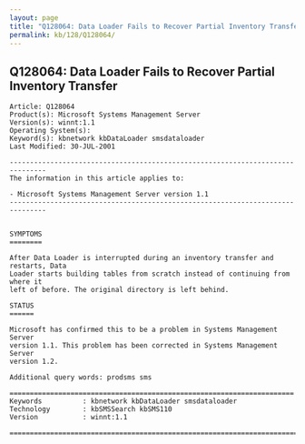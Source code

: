```yaml
---
layout: page
title: "Q128064: Data Loader Fails to Recover Partial Inventory Transfer"
permalink: kb/128/Q128064/
---
```


## Q128064: Data Loader Fails to Recover Partial Inventory Transfer

	Article: Q128064
	Product(s): Microsoft Systems Management Server
	Version(s): winnt:1.1
	Operating System(s): 
	Keyword(s): kbnetwork kbDataLoader smsdataloader
	Last Modified: 30-JUL-2001
	
	-------------------------------------------------------------------------------
	The information in this article applies to:
	
	- Microsoft Systems Management Server version 1.1 
	-------------------------------------------------------------------------------
	
	
	SYMPTOMS
	========
	
	After Data Loader is interrupted during an inventory transfer and restarts, Data
	Loader starts building tables from scratch instead of continuing from where it
	left of before. The original directory is left behind.
	
	STATUS
	======
	
	Microsoft has confirmed this to be a problem in Systems Management Server
	version 1.1. This problem has been corrected in Systems Management Server
	version 1.2.
	
	Additional query words: prodsms sms
	
	======================================================================
	Keywords          : kbnetwork kbDataLoader smsdataloader 
	Technology        : kbSMSSearch kbSMS110
	Version           : winnt:1.1
	
	=============================================================================
	
